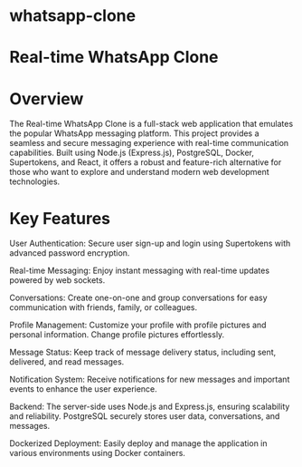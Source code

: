 # whatsapp-clone

# Real-time WhatsApp Clone

# Overview
The Real-time WhatsApp Clone is a full-stack web application that emulates the popular WhatsApp messaging platform. This project provides a seamless and secure messaging experience with real-time communication capabilities. Built using Node.js (Express.js), PostgreSQL, Docker, Supertokens, and React, it offers a robust and feature-rich alternative for those who want to explore and understand modern web development technologies.

# Key Features
User Authentication: Secure user sign-up and login using Supertokens with advanced password encryption.

Real-time Messaging: Enjoy instant messaging with real-time updates powered by web sockets.

Conversations: Create one-on-one and group conversations for easy communication with friends, family, or colleagues.

Profile Management: Customize your profile with profile pictures and personal information. Change profile pictures effortlessly.

Message Status: Keep track of message delivery status, including sent, delivered, and read messages.

Notification System: Receive notifications for new messages and important events to enhance the user experience.

Backend: The server-side uses Node.js and Express.js, ensuring scalability and reliability. PostgreSQL securely stores user data, conversations, and messages.

Dockerized Deployment: Easily deploy and manage the application in various environments using Docker containers.
